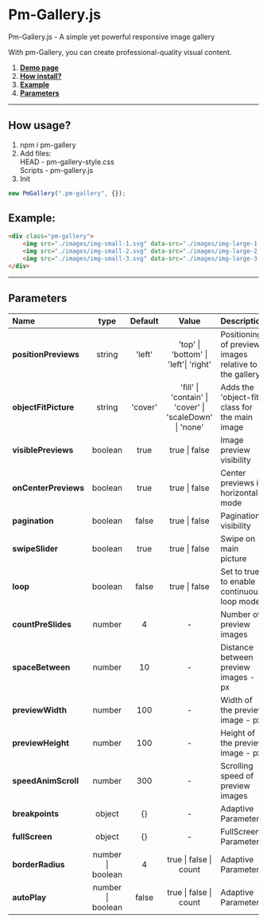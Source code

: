 # Pm-Gallery.js

Pm-Gallery.js - A simple yet powerful responsive image gallery

With pm-Gallery, you can create professional-quality visual content.

1. [**Demo page**](https://alekseevich-psk.github.io/pm-Gallery/dist)
2. [**How install?**](#how-install)
3. [**Example**](#example)
4. [**Parameters**](#parameters)

---

## How usage?

1. npm i pm-gallery
2. Add files: <br> HEAD - pm-gallery-style.css <br>
   Scripts - pm-gallery.js
3. Init

```js
new PmGallery(".pm-gallery", {});
```

## Example:

```html
<div class="pm-gallery">
    <img src="./images/img-small-1.svg" data-src="./images/img-large-1.svg" alt="img" />
    <img src="./images/img-small-2.svg" data-src="./images/img-large-2.svg" alt="img" />
    <img src="./images/img-small-3.svg" data-src="./images/img-large-3.svg" alt="img" />
</div>
```

---

## Parameters


| Name                 |         type          | Default |                                  Value                                  | Description                                           |
| :------------------- | :-------------------: | :-----: | :---------------------------------------------------------------------: | :---------------------------------------------------- |
| **positionPreviews** |        string         | 'left'  |            'top' &#124; 'bottom' &#124; 'left'&#124; 'right'            | Positioning of preview images relative to the gallery |
| **objectFitPicture** |        string         | 'cover' | 'fill' &#124; 'contain' &#124; 'cover' &#124; 'scaleDown' &#124; 'none' | Adds the 'object-fit' class for the main image        |
| **visiblePreviews**  |        boolean        |  true   |                            true &#124; false                            | Image preview visibility                              |
| **onCenterPreviews** |        boolean        |  true   |                            true &#124; false                            | Center previews in horizontal mode                    |
| **pagination**       |        boolean        |  false  |                            true &#124; false                            | Pagination visibility                                 |
| **swipeSlider**      |        boolean        |  true   |                            true &#124; false                            | Swipe on main picture                                 |
| **loop**             |        boolean        |  false  |                            true &#124; false                            | Set to true to enable continuous loop mode            |
| **countPreSlides**   |        number         |    4    |                                    -                                    | Number of preview images                              |
| **spaceBetween**     |        number         |   10    |                                    -                                    | Distance between preview images - px                  |
| **previewWidth**     |        number         |   100   |                                    -                                    | Width of the preview image - px                       |
| **previewHeight**    |        number         |   100   |                                    -                                    | Height of the preview image - px                      |
| **speedAnimScroll**  |        number         |   300   |                                    -                                    | Scrolling speed of preview images                     |
| **breakpoints**      |        object         |   {}    |                                    -                                    | Adaptive Parameters                                   |
| **fullScreen**       |        object         |   {}    |                                    -                                    | FullScreen Parameters                                 |
| **borderRadius**     | number &#124; boolean |    4    |                     true &#124; false &#124; count                      | Adaptive Parameters                                   |
| **autoPlay**         | number &#124; boolean |  false  |                     true &#124; false &#124; count                      | Adaptive Parameters                                   |

